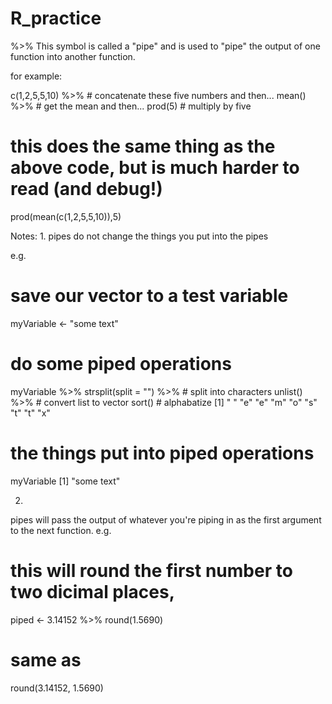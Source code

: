# R_practice

%>%
This symbol is called a "pipe" and is used to "pipe" the output of one function into another function.

for example:

c(1,2,5,5,10) %>%      # concatenate these five numbers and then...
    mean() %>%         # get the mean and then...
    prod(5)            # multiply by five

# this does the same thing as the above code, but is much harder to read (and debug!)
prod(mean(c(1,2,5,5,10)),5)

Notes:
1. 
pipes do not change the things you put into the pipes

e.g.
# save our vector to a test variable
myVariable <- "some text"

# do some piped operations
myVariable %>%
  strsplit(split = "") %>% # split into characters
  unlist() %>% # convert list to vector
  sort() # alphabatize
[1] " " "e" "e" "m" "o" "s" "t" "t" "x"

# the things put into piped operations
myVariable
[1] "some text"

2.
pipes will pass the output of whatever you're piping in as the first argument to the next function.
e.g.
# this will round the first number to two dicimal places,
piped <- 3.14152 %>%
    round(1.5690)
    
# same as
round(3.14152, 1.5690)
